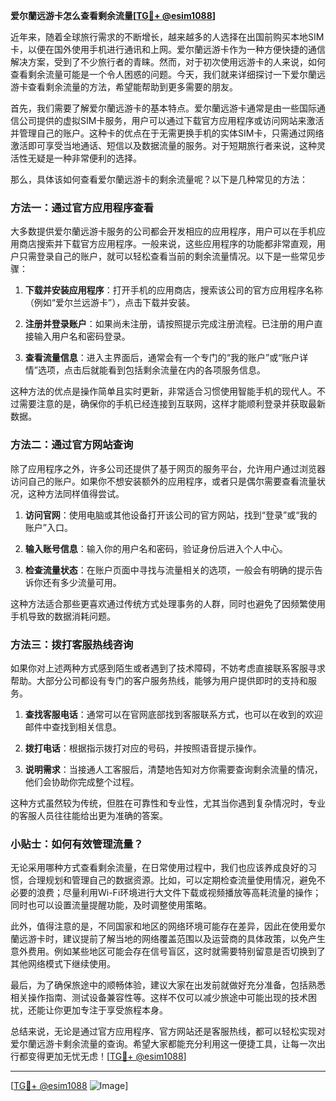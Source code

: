 **爱尔蘭远游卡怎么查看剩余流量[[TG💪+ @esim1088](https://t.me/s/esim1088)]**

近年来，随着全球旅行需求的不断增长，越来越多的人选择在出国前购买本地SIM卡，以便在国外使用手机进行通讯和上网。爱尔蘭远游卡作为一种方便快捷的通信解决方案，受到了不少旅行者的青睐。然而，对于初次使用远游卡的人来说，如何查看剩余流量可能是一个令人困惑的问题。今天，我们就来详细探讨一下爱尔蘭远游卡查看剩余流量的方法，希望能帮助到更多需要的朋友。

首先，我们需要了解爱尔蘭远游卡的基本特点。爱尔蘭远游卡通常是由一些国际通信公司提供的虚拟SIM卡服务，用户可以通过下载官方应用程序或访问网站来激活并管理自己的账户。这种卡的优点在于无需更换手机的实体SIM卡，只需通过网络激活即可享受当地通话、短信以及数据流量的服务。对于短期旅行者来说，这种灵活性无疑是一种非常便利的选择。

那么，具体该如何查看爱尔蘭远游卡的剩余流量呢？以下是几种常见的方法：

### 方法一：通过官方应用程序查看

大多数提供爱尔蘭远游卡服务的公司都会开发相应的应用程序，用户可以在手机应用商店搜索并下载官方应用程序。一般来说，这些应用程序的功能都非常直观，用户只需登录自己的账户，就可以轻松查看当前的剩余流量情况。以下是一些常见步骤：

1. **下载并安装应用程序**：打开手机的应用商店，搜索该公司的官方应用程序名称（例如“爱尔兰远游卡”），点击下载并安装。
   
2. **注册并登录账户**：如果尚未注册，请按照提示完成注册流程。已注册的用户直接输入用户名和密码登录。

3. **查看流量信息**：进入主界面后，通常会有一个专门的“我的账户”或“账户详情”选项，点击后就能看到包括剩余流量在内的各项服务信息。

这种方法的优点是操作简单且实时更新，非常适合习惯使用智能手机的现代人。不过需要注意的是，确保你的手机已经连接到互联网，这样才能顺利登录并获取最新数据。

### 方法二：通过官方网站查询

除了应用程序之外，许多公司还提供了基于网页的服务平台，允许用户通过浏览器访问自己的账户。如果你不想安装额外的应用程序，或者只是偶尔需要查看流量状况，这种方法同样值得尝试。

1. **访问官网**：使用电脑或其他设备打开该公司的官方网站，找到“登录”或“我的账户”入口。

2. **输入账号信息**：输入你的用户名和密码，验证身份后进入个人中心。

3. **检查流量状态**：在账户页面中寻找与流量相关的选项，一般会有明确的提示告诉你还有多少流量可用。

这种方法适合那些更喜欢通过传统方式处理事务的人群，同时也避免了因频繁使用手机导致的数据消耗问题。

### 方法三：拨打客服热线咨询

如果你对上述两种方式感到陌生或者遇到了技术障碍，不妨考虑直接联系客服寻求帮助。大部分公司都设有专门的客户服务热线，能够为用户提供即时的支持和服务。

1. **查找客服电话**：通常可以在官网底部找到客服联系方式，也可以在收到的欢迎邮件中查找到相关信息。

2. **拨打电话**：根据指示拨打对应的号码，并按照语音提示操作。

3. **说明需求**：当接通人工客服后，清楚地告知对方你需要查询剩余流量的情况，他们会协助你完成整个过程。

这种方式虽然较为传统，但胜在可靠性和专业性，尤其当你遇到复杂情况时，专业的客服人员往往能给出更为准确的答案。

### 小贴士：如何有效管理流量？

无论采用哪种方式查看剩余流量，在日常使用过程中，我们也应该养成良好的习惯，合理规划和管理自己的数据资源。比如，可以定期检查流量使用情况，避免不必要的浪费；尽量利用Wi-Fi环境进行大文件下载或视频播放等高耗流量的操作；同时也可以设置流量提醒功能，及时调整使用策略。

此外，值得注意的是，不同国家和地区的网络环境可能存在差异，因此在使用爱尔蘭远游卡时，建议提前了解当地的网络覆盖范围以及运营商的具体政策，以免产生意外费用。例如某些地区可能会存在信号盲区，这时就需要特别留意是否切换到了其他网络模式下继续使用。

最后，为了确保旅途中的顺畅体验，建议大家在出发前就做好充分准备，包括熟悉相关操作指南、测试设备兼容性等。这样不仅可以减少旅途中可能出现的技术困扰，还能让你更加专注于享受旅程本身。

总结来说，无论是通过官方应用程序、官方网站还是客服热线，都可以轻松实现对爱尔蘭远游卡剩余流量的查询。希望大家都能充分利用这一便捷工具，让每一次出行都变得更加无忧无虑！[[TG💪+ @esim1088](https://t.me/s/esim1088)]

---

[[TG💪+ @esim1088](https://t.me/s/esim1088) ![Image](https://i.postimg.cc/4NQfJmqS/Snipaste-2025-05-13-00-14-12.png)]